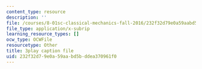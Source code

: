 ```yaml
---
content_type: resource
description: ''
file: /courses/8-01sc-classical-mechanics-fall-2016/232f32d79e0a59aabd5bddea370961f0_uua2hbbp7h4.vtt
file_type: application/x-subrip
learning_resource_types: []
ocw_type: OCWFile
resourcetype: Other
title: 3play caption file
uid: 232f32d7-9e0a-59aa-bd5b-ddea370961f0
---
```

